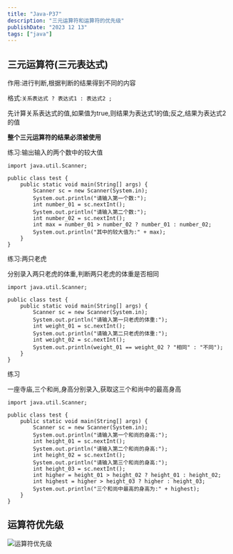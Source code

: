 ```yaml
---
title: "Java-P37"
description: "三元运算符和运算符的优先级"
publishDate: "2023 12 13"
tags: ["java"]
---
```


## 三元运算符(三元表达式)

作用:进行判断,根据判断的结果得到不同的内容

格式:`关系表达式 ? 表达式1 : 表达式2 ;`

先计算关系表达式的值,如果值为true,则结果为表达式1的值;反之,结果为表达式2的值

**整个三元运算符的结果必须被使用**

练习:输出输入的两个数中的较大值

```
import java.util.Scanner;

public class test {
    public static void main(String[] args) {
        Scanner sc = new Scanner(System.in);
        System.out.println("请输入第一个数:");
        int number_01 = sc.nextInt();
        System.out.println("请输入第二个数:");
        int number_02 = sc.nextInt();
        int max = number_01 > number_02 ? number_01 : number_02;
        System.out.println("其中的较大值为:" + max);
    }
}
```

练习:两只老虎

分别录入两只老虎的体重,判断两只老虎的体重是否相同

```
import java.util.Scanner;

public class test {
    public static void main(String[] args) {
        Scanner sc = new Scanner(System.in);
        System.out.println("请输入第一只老虎的体重:");
        int weight_01 = sc.nextInt();
        System.out.println("请输入第二只老虎的体重:");
        int weight_02 = sc.nextInt();
        System.out.println(weight_01 == weight_02 ? "相同" : "不同");
    }
}
```

练习

一座寺庙,三个和尚,身高分别录入,获取这三个和尚中的最高身高

```
import java.util.Scanner;

public class test {
    public static void main(String[] args) {
        Scanner sc = new Scanner(System.in);
        System.out.println("请输入第一个和尚的身高:");
        int height_01 = sc.nextInt();
        System.out.println("请输入第二个和尚的身高:");
        int height_02 = sc.nextInt();
        System.out.println("请输入第三个和尚的身高:");
        int height_03 = sc.nextInt();
        int higher = height_01 > height_02 ? height_01 : height_02;
        int highest = higher > height_03 ? higher : height_03;
        System.out.println("三个和尚中最高的身高为:" + highest);
    }
}
```

## 运算符优先级

![运算符优先级](https://image-resources.vercel.app/photos/thumbnail/%E8%BF%90%E7%AE%97%E7%AC%A6%E4%BC%98%E5%85%88%E7%BA%A7-ccf4df.jpg)


